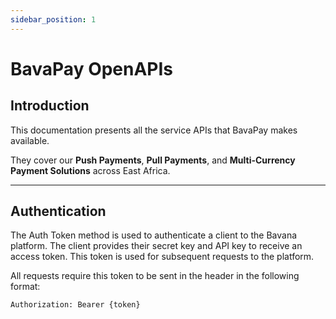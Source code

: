 ```yaml
---
sidebar_position: 1
---
```


# BavaPay OpenAPIs

## Introduction

This documentation presents all the service APIs that BavaPay makes available.

They cover our **Push Payments**, **Pull Payments**, and **Multi-Currency Payment Solutions** across East Africa.

---

## Authentication

The Auth Token method is used to authenticate a client to the Bavana platform. The client provides their secret key and API key to receive an access token. This token is used for subsequent requests to the platform.

All requests require this token to be sent in the header in the following format:

```http
Authorization: Bearer {token}
```